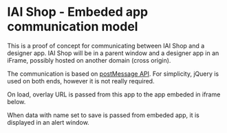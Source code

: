 # IAI Shop - Embeded app communication model

This is a proof of concept for communicating between IAI Shop and a designer app. IAI Shop will be in a parent window and a designer app in an iFrame, possibly hosted on another domain (cross origin).

The communication is based on [postMessage API][]. For simplicity, jQuery is used on both ends, however it is not really required.

On load, overlay URL is passed from this app to the app embeded in iframe below.

When data with name set to save is passed from embeded app, it is displayed in an alert window.

[postMessage API]: https://developer.mozilla.org/en-US/docs/Web/API/Window.postMessage
